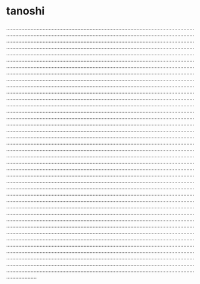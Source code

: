 # tanoshi
........................................................................................................................................................................................................................................................................................................................................................................................................................................................................................................................................................................................................................................................................................................................................................................................................................................................................................................................................................................................................................................................................................................................................................................................................................................................................................................................................................................................................................................................................................................................................................................................................................................................................................................................................................................................................................................................................................................................................................................................................................................................................................................................................................................................................................................................................................................................................................................................................................................................................................................................................................................................................................................................................................................................................................................................................................................................................................................................................................................................................................................................................................................................................................................................................................................................................................................................................................................................................................................................................................................................................................................................................................................................................................................................................................................................................................................................................................................................................................................................................................................................................................................................................................................................................................................................................................................................................................................................................................................................................................................................................................................................................................................................................................................................................................................................................................................................................................................................................................................................................................................................